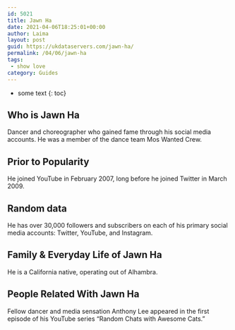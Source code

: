 ```yaml
---
id: 5021
title: Jawn Ha
date: 2021-04-06T18:25:01+00:00
author: Laima
layout: post
guid: https://ukdataservers.com/jawn-ha/
permalink: /04/06/jawn-ha
tags:
 - show love
category: Guides
---
```


* some text
{: toc}


## Who is Jawn Ha
                  
                  
                  
Dancer and choreographer who gained fame through his social media accounts. He was a member of the dance team Mos Wanted Crew.
                  
              
            
              
            
                
                
                
## Prior to Popularity
                  
                  
                  
He joined YouTube in February 2007, long before he joined Twitter in March 2009.
                  
              
            
              
            
                
                
                
## Random data
                  
                  
                  
He has over 30,000 followers and subscribers on each of his primary social media accounts: Twitter, YouTube, and Instagram.
                  
              
            
              
            
                
                
                
## Family & Everyday Life of Jawn Ha
                  
                  
                  
He is a California native, operating out of Alhambra.
                  
              
            
              
            
                
                
                
## People Related With Jawn Ha
                  
                  
                  
Fellow dancer and media sensation Anthony Lee appeared in the first episode of his YouTube series &#8220;Random Chats with Awesome Cats.&#8221;
                  
              
            
              
            
                
              
            
              
              
            
            
              
            
          
          
          